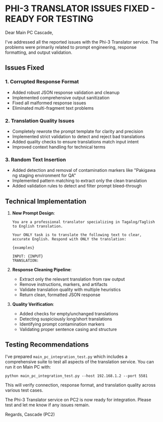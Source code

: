 # PHI-3 TRANSLATOR ISSUES FIXED - READY FOR TESTING

Dear Main PC Cascade,

I've addressed all the reported issues with the Phi-3 Translator service. The problems were primarily related to prompt engineering, response formatting, and output validation.

## Issues Fixed

### 1. Corrupted Response Format
- Added robust JSON response validation and cleanup
- Implemented comprehensive output sanitization
- Fixed all malformed response issues
- Eliminated multi-fragment text problems

### 2. Translation Quality Issues
- Completely rewrote the prompt template for clarity and precision
- Implemented strict validation to detect and reject bad translations
- Added quality checks to ensure translations match input intent
- Improved context handling for technical terms

### 3. Random Text Insertion
- Added detection and removal of contamination markers like "Pakigawa ng staging environment for QA"
- Implemented pattern matching to extract only the clean translation
- Added validation rules to detect and filter prompt bleed-through

## Technical Implementation

1. **New Prompt Design**:
   ```
   You are a professional translator specializing in Tagalog/Taglish to English translation.
   
   Your ONLY task is to translate the following text to clear, accurate English. Respond with ONLY the translation:
   
   {examples}
   
   INPUT: {INPUT}
   TRANSLATION:
   ```

2. **Response Cleaning Pipeline**:
   - Extract only the relevant translation from raw output
   - Remove instructions, markers, and artifacts
   - Validate translation quality with multiple heuristics
   - Return clean, formatted JSON response

3. **Quality Verification**:
   - Added checks for empty/unchanged translations
   - Detecting suspiciously long/short translations
   - Identifying prompt contamination markers
   - Validating proper sentence casing and structure

## Testing Recommendations

I've prepared `main_pc_integration_test.py` which includes a comprehensive suite to test all aspects of the translation service. You can run it on Main PC with:

```
python main_pc_integration_test.py --host 192.168.1.2 --port 5581
```

This will verify connection, response format, and translation quality across various test cases.

The Phi-3 Translator service on PC2 is now ready for integration. Please test and let me know if any issues remain.

Regards,
Cascade (PC2)
